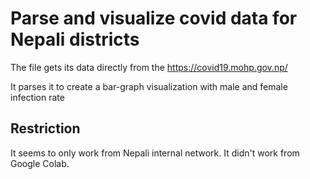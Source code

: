 # Parse and visualize covid data for Nepali districts

The file gets its data directly from the https://covid19.mohp.gov.np/

It parses it to create a bar-graph visualization with male and female infection rate

## Restriction

It seems to only work from Nepali internal network. It didn't work from Google Colab.
